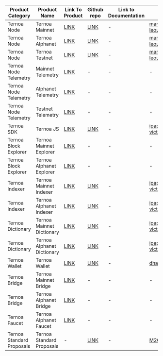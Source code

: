 | Product Category | Product Name | Link To Product | Github repo | Link to Documentation | Owners | 
|------------------|--------------|-----------------|-------------|-----------------------|--------| 
| Ternoa Node | Ternoa Mainnet | [LINK](https://polkadot.js.org/apps/?rpc=wss://mainnet.ternoa.network#/explorer) | [LINK](https://github.com/capsule-corp-ternoa/ternoa-node) | - | [markopoloparadox](https://github.com/markopoloparadox) [leouarz](https://github.com/Leouarz) |
| Ternoa Node | Ternoa Alphanet | [LINK](https://polkadot.js.org/apps/?rpc=wss://alphanet.ternoa.com#/explorer) | [LINK](https://github.com/capsule-corp-ternoa/ternoa-node) | - | [markopoloparadox](https://github.com/markopoloparadox) [leouarz](https://github.com/Leouarz) | 
| Ternoa Node | Ternoa Testnet | [LINK](https://polkadot.js.org/apps/?rpc=wss://testnet.ternoa.com#/explorer) | [LINK](https://github.com/capsule-corp-ternoa/ternoa-node) | - | [markopoloparadox](https://github.com/markopoloparadox) [leouarz](https://github.com/Leouarz) | 
| Ternoa Node Telemetry |  Mainnet Telemetry |  [LINK](https://telemetry.polkadot.io/#list/0x6859c81ca95ef624c9dfe4dc6e3381c33e5d6509e35e147092bfbc780f777c4e) | - | - | - |
| Ternoa Node Telemetry |  Alphanet Telemetry |  [LINK](https://telemetry.polkadot.io/#list/0x18bcdb75a0bba577b084878db2dc2546eb21504eaad4b564bb7d47f9d02b6ace) | - | - | - |
| Ternoa Node Telemetry |  Testnet Telemetry |  [LINK](https://telemetry.polkadot.io/#/0xd9adfc7ea82be63ba28088d62b96e9270ad2af25c962afc393361909670835b2) | - | - | - |
| Ternoa SDK | Ternoa JS |  [LINK](https://www.npmjs.com/package/ternoa-js) |  [LINK](https://github.com/capsule-corp-ternoa/ternoa-js) | - | [ipapandinas](https://github.com/ipapandinas) [victor-salomon](https://github.com/Victor-Salomon) |
| Ternoa Block Explorer |  Ternoa Mainnet Explorer |  [LINK](https://explorer.ternoa.com/) | - | - | - |
| Ternoa Block Explorer |  Ternoa Alphanet Explorer |  [LINK](https://explorer-alphanet.ternoa.dev/) | - | - | - |
| Ternoa Indexer | Ternoa Mainnet Indexer |  [LINK](https://indexer-mainnet.ternoa.dev/) |  [LINK](https://github.com/capsule-corp-ternoa/ternoa-subql) | - | [ipapandinas](https://github.com/ipapandinas) [victor-salomon](https://github.com/Victor-Salomon) |
| Ternoa Indexer | Ternoa Alphanet Indexer |  [LINK](https://indexer-alphanet.ternoa.dev/) |  [LINK](https://github.com/capsule-corp-ternoa/ternoa-subql) | - | [ipapandinas](https://github.com/ipapandinas) [victor-salomon](https://github.com/Victor-Salomon) |
| Ternoa Dictionary | Ternoa Mainnet Dictionary |  [LINK](https://dictionary-mainnet.ternoa.dev/) |  [LINK](https://github.com/capsule-corp-ternoa/ternoa-subql-dictionary) | - | [ipapandinas](https://github.com/ipapandinas) [victor-salomon](https://github.com/Victor-Salomon) | 
| Ternoa Dictionary | Ternoa Alphanet Dictionary |  [LINK](https://dictionary-alphanet.ternoa.dev/) |  [LINK](https://github.com/capsule-corp-ternoa/ternoa-subql-dictionary) | - | [ipapandinas](https://github.com/ipapandinas) [victor-salomon](https://github.com/Victor-Salomon) | 
| Ternoa Wallet | Ternoa Wallet |  [LINK](https://play.google.com/store/apps/details?id=com.ternoa.wallet.prod) |  [LINK](https://github.com/capsule-corp-ternoa/ternoa-wallet) | - | [dhammani](https://github.com/dhammani) |
| Ternoa Bridge | Ternoa Mainnet Bridge |  [LINK](https://bridge.ternoa.network/) | - | - | - |
| Ternoa Bridge | Ternoa Alphanet Bridge |  [LINK](https://alphanet.bridge.ternoa.network/) | - | - | - |
| Ternoa Faucet | Ternoa Alphanet Faucet |  [LINK](https://www.ternoa.com/alphanet) | - | - | - |
| Ternoa Standard Proposals | Ternoa Standard Proposals | - | [LINK](https://github.com/capsule-corp-ternoa/ternoa-standard-proposals) | - | [M2613](https://github.com/M2613) [peshwar9](https://github.com/peshwar9) |